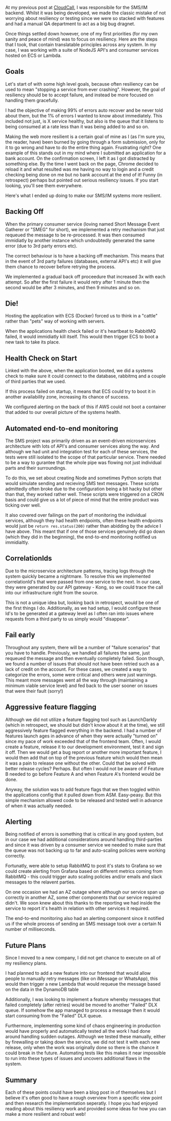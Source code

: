 At my previous post at [CloudCall](https://cloudcall.com), I was responsibile for the SMS/IM backend. Whilst it was being developed, we made the classic mistake of not worrying about resiliency or testing since we were so stacked with features and had a manual QA department to act as a big bug dragnet.

Once things settled down however, one of my first priorities (for my own sanity and peace of mind) was to focus on resiliency. Here are the steps that I took, that contain translatable principles across any system. In my case, I was working with a suite of NodeJS API's and consumer services hosted on ECS or Lambda.

## Goals
Let's start of with some high level goals, because often resiliency can be used to mean "stopping a service from ever crashing". However, the goal of resiliency should be to accept failure, and instead be more focused on handling them gracefully.

I had the objective of making 99% of errors auto recover and be never told about them, but the 1% of errors I wanted to know about immediately. This included not just, is X service healthy, but also is the queue that it listens to being consumed at a rate less than it was being added to and so on.

Making the web more resilient is a certain goal of mine as I (as I'm sure you, the reader, have) been burned by going through a form submission, only for it to go wrong and have to do the entire thing again. Frustrating right? One example of this stands out in my mind where I submitted an application for a bank account. On the confirmation screen, I left it as I got distracted by something else. By the time I went back on the page, Chrome decided to reload it and what resulted was me having no way to login and a credit checking being done on me but no bank account at the end of it! Funny (in retrospect) perhaps but pointed out serious resiliency issues. If you start looking, you'll see them everywhere.

Here's what I ended up doing to make our SMS/IM systems more resilient.

## Backing Off
When the primary consumer service (loving named Short Message Event Gatherer or "SMEG" for short), we implemented a retry mechanism that just requeued the message to be re-processed. It was then consumed immidiatly by another instance which undoubtedly generated the same error (due to 3rd party errors etc).

The correct behaviour is to have a backing off mechanism. This means that in the event of 3rd party failures (databases, external API's etc) it will give them chance to recover before retrying the process.

We implemented a gradual back off proceedure that increased 3x with each attempt. So after the first failure it would retry after 1 minute then the second would be after 3 minutes, and then 9 minutes and so on.

## Die!
Hosting the application with ECS (Docker) forced us to think in a "cattle" rather than "pets" way of working with servers.

When the applications health check failed or it's heartbeat to RabbitMQ failed, it would immidiatly kill itself. This would then trigger ECS to boot a new task to take its place.


## Health Check on Start
Linked with the above, when the application booted, we did a systems check to make sure it could connect to the database, rabbitmq and a couple of third parties that we used.

If this process failed on startup, it means that ECS could try to boot it in another availability zone, increasing its chance of success.

We configured alerting on the back of this if AWS could not boot a container that added to our overall picture of the systems health.

## Automated end-to-end monitoring
The SMS project was primarily driven as an event-driven microservices architecture with lots of API's and consumer services along the way. And although we had unit and integration test for each of these services, the tests were still isolated to the scope of that particular service. There needed to be a way to gurantee that the whole pipe was flowing not just individual parts and their surroundings.

To do this, we set about creating Node and sometimes Python scripts that would simulate sending and recieving SMS text messages. These scripts admittedly often broke due to the configuration being a bit hacky but other than that, they worked rather well. These scripts were triggered on a CRON basis and could give us a lot of piece of mind that the entire product was ticking over well.

It also covered over failings on the part of monitoring the individual services, although they had health endpoints, often these health endpoints would just be `return res.status(200)` rather than abidding by the advice I have above. This meant that if one of those services genuinely did go down (which they did in the beginning), the end-to-end monitoring notified us immidialtly.

## CorrelationIds
Due to the microservice architecture patterns, tracing logs through the system quickly became a nightmare. To resolve this we implemented correlationId's that were passed from one service to the next. In our case, they were generated by our API gateway - Kong, so we could trace the call into our infrastructure right from the source.

This is not a unique idea but, looking back in retrospect, would be one of the first things I do. Additionally, as we had setup, I would configure these Id's to be generated at a gateway level as I often ran into issues where requests from a third party to us simply would "disappear".

## Fail early
Throughout any system, there will be a number of "failure scenarios" that you have to handle. Previously, we handled all failures the same, just requeued the message and then eventually completely failed.
Soon though, we found a number of issues that should not have been retried such as a lack of credit on the account. For these cases, we created a way to categorize the errors, some were critical and others were just warnings. This meant more messages went all the way through (maintaining a minimum viable service level) and fed back to the user sooner on issues that were their fault (sorry!)

## Aggressive feature flagging
Although we did not utilize a feature flagging tool such as LaunchDarkly (which in retrospect, we should but didn't know about it at the time), we still aggressively feature flagged everything in the backend. I had a number of features launch ages in advance of when they were actually "turned on" since my pace of work exceeded that of the frontend team. Often, I would create a feature, release it to our development environment, test it and sign it off. Then we would get a bug report or another more important feature, I would then add that on top of the previous feature which would then mean it was a pain to release one without the other. Could that be solved with better release cycles? Perhaps. But often I would not be aware of if Feature B needed to go before Feature A and when Feature A's frontend would be done.

Anyway, the solution was to add feature flags that we then toggled within the applications config that it pulled down from ASM. Easy-peasy. But this simple mechanism allowed code to be released and tested well in advance of when it was actually needed.

## Alerting
Being notified of errors is something that is critical in any good system, but in our case we had additional considerations around handling third-parties and since it was driven by a consumer service we needed to make sure that the queue was not backing up to far and auto-scaling policies were working correctly.

Fortunatly, were able to setup RabbitMQ to post it's stats to Grafana so we could create alerting from Grafana based on different metrics coming from RabbitMQ - this could trigger auto scaling policies and/or emails and slack messages to the relavent parties.

On one occasion we had an AZ outage where although our service span up correctly in another AZ, some other components that our service required didn't. We soon knew about this thanks to the reporting we had inside the service to report it's health in relation with other services it required.

The end-to-end monitoring also had an alerting component since it notified us if the whole process of sending an SMS message took over a certain N number of milliseconds.

## Future Plans
Since I moved to a new company, I did not get chance to execute on all of my resiliency plans. 

I had planned to add a new feature into our frontend that would allow people to manually retry messages (like on iMessage or WhatsApp), this would then trigger a new Lambda that would requeue the message based on the data in the DynamoDB table

Additionally, I was looking to implement a feature whereby messages that failed completely (after retries) would be moved to another "Failed" DLX queue. If somehow the app managed to process a message then it would start consuming from the "Failed" DLX queue.

Furthermore, implementing some kind of chaos engineering in production would have properly and automatically tested all the work I had done around handling sudden outages. Although we tested these manually, either by firewalling or taking down the service, we did not test it with each new release, only when the work was originally done so there is the chance it could break in the future. Automating tests like this makes it near impossible to run into these types of issues and uncovers additional flaws in the system.

## Summary
Each of these points could have been a blog post in of themselves but I believe it's often good to have a rough overview from a specific view point and then research the implementation seperatly. I hope you had enjoyed reading about this resiliency work and provided some ideas for how you can make a more resilient and robust web!
